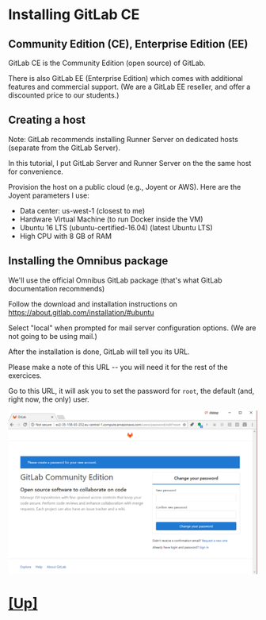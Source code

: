 # Installing GitLab CE

## Community Edition (CE), Enterprise Edition (EE)

GitLab CE is the Community Edition (open source) of GitLab.

There is also GitLab EE (Enterprise Edition) which comes with additional
features and commercial support. (We are a GitLab EE reseller, and offer
a discounted price to our students.)



## Creating a host

Note: GitLab recommends installing Runner Server on dedicated hosts (separate from the GitLab Server).

In this tutorial, I put GitLab Server and Runner Server on the the same host for convenience.

Provision the host on a public cloud (e.g., Joyent or AWS).  Here are the Joyent parameters I use:

- Data center: us-west-1 (closest to me)
- Hardware Virtual Machine (to run Docker inside the VM)
- Ubuntu 16 LTS (ubuntu-certified-16.04) (latest Ubuntu LTS)
- High CPU with 8 GB of RAM


## Installing the Omnibus package

We'll use the official Omnibus GitLab package (that's what GitLab documentation recommends)

Follow the download and installation instructions on https://about.gitlab.com/installation/#ubuntu

Select "local" when prompted for mail server configuration options. (We are not going to be using mail.)

After the installation is done, GitLab will tell you its URL.

Please make a note of this URL -- you will need it for the rest of the exercices.

Go to this URL, it will ask you to set the password for `root`, the default (and, right now, the only) user.

![login](img/login.png)

# [[Up]](README.md)
